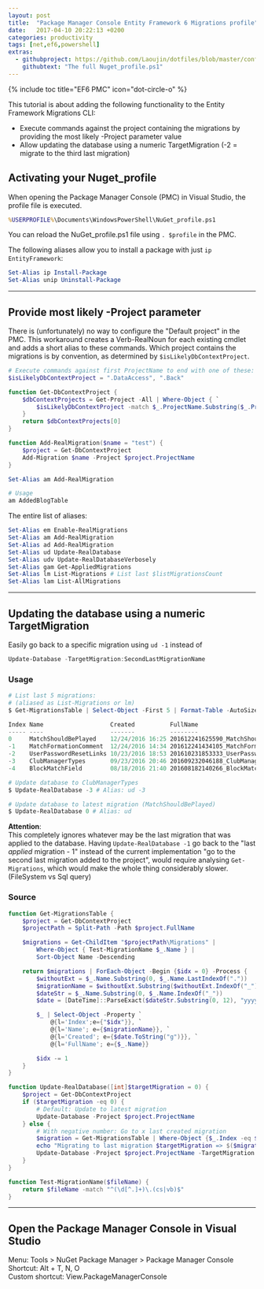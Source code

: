 ```yaml
---
layout: post
title:  "Package Manager Console Entity Framework 6 Migrations profile"
date:   2017-04-10 20:22:13 +0200
categories: productivity
tags: [net,ef6,powershell]
extras:
  - githubproject: https://github.com/Laoujin/dotfiles/blob/master/config/shells/NuGet_profile.ps1
    githubtext: "The full Nuget_profile.ps1"
---
```


{% include toc title="EF6 PMC" icon="dot-circle-o" %}

This tutorial is about adding the following functionality to the Entity Framework Migrations CLI:  
- Execute commands against the project containing the migrations by providing the most likely -Project parameter value
- Allow updating the database using a numeric TargetMigration (-2 = migrate to the third last migration)

<!--more-->





Activating your Nuget_profile
-----------------------------
When opening the Package Manager Console (PMC) in Visual Studio, the profile file is executed.

```cmd
%USERPROFILE%\Documents\WindowsPowerShell\NuGet_profile.ps1
```

You can reload the NuGet_profile.ps1 file using `. $profile` in the PMC.

The following aliases allow you to install a package with just `ip EntityFramework`:  
```powershell
Set-Alias ip Install-Package
Set-Alias unip Uninstall-Package
```


* * *


Provide most likely -Project parameter
--------------------------------------
There is (unfortunately) no way to configure the "Default project" in the PMC. This workaround creates a Verb-RealNoun
for each existing cmdlet and adds a short alias to these commands. Which project contains the migrations is by convention,
as determined by `$isLikelyDbContextProject`.

```powershell
# Execute commands against first ProjectName to end with one of these:
$isLikelyDbContextProject = ".DataAccess", ".Back"

function Get-DbContextProject {
	$dbContextProjects = Get-Project -All | Where-Object { `
		$isLikelyDbContextProject -match $_.ProjectName.Substring($_.ProjectName.LastIndexOf(".")) `
	}
	return $dbContextProjects[0]
}

function Add-RealMigration($name = "test") {
	$project = Get-DbContextProject
	Add-Migration $name -Project $project.ProjectName
}

Set-Alias am Add-RealMigration

# Usage
am AddedBlogTable
```

The entire list of aliases:  
```powershell
Set-Alias em Enable-RealMigrations
Set-Alias am Add-RealMigration
Set-Alias ad Add-RealMigration
Set-Alias ud Update-RealDatabase
Set-Alias udv Update-RealDatabaseVerbosely
Set-Alias gam Get-AppliedMigrations
Set-Alias lm List-Migrations # List last $listMigrationsCount
Set-Alias lam List-AllMigrations
```


* * *


Updating the database using a numeric TargetMigration
-----------------------------------------------------
Easily go back to a specific migration using `ud -1` instead of
```powershell
Update-Database -TargetMigration:SecondLastMigrationName
```

### Usage
```powershell
# List last 5 migrations:
# (aliased as List-Migrations or lm)
$ Get-MigrationsTable | Select-Object -First 5 | Format-Table -AutoSize

Index Name                   Created          FullName  
----- ----                   -------          --------  
0     MatchShouldBePlayed    12/24/2016 16:25 201612241625590_MatchShouldBePlayed.cs  
-1    MatchFormationComment  12/24/2016 14:34 201612241434105_MatchFormationComment.cs  
-2    UserPasswordResetLinks 10/23/2016 18:53 201610231853333_UserPasswordResetLinks.cs  
-3    ClubManagerTypes       09/23/2016 20:46 201609232046188_ClubManagerTypes.cs  
-4    BlockMatchField        08/18/2016 21:40 201608182140266_BlockMatchField.cs  

# Update database to ClubManagerTypes
$ Update-RealDatabase -3 # Alias: ud -3

# Update database to latest migration (MatchShouldBePlayed)
$ Update-RealDatabase 0 # Alias: ud
```

**Attention**:  
This completely ignores whatever may be the last migration that was applied to the database.
Having `Update-RealDatabase -1` go back to the "last *applied* migration - 1" instead of the current implementation
"go to the second last migration added to the project", would require analysing `Get-Migrations`, which would make the whole
thing considerably slower. (FileSystem vs Sql query)

### Source
```powershell
function Get-MigrationsTable {
	$project = Get-DbContextProject
	$projectPath = Split-Path -Path $project.FullName

	$migrations = Get-ChildItem "$projectPath\Migrations" |
		Where-Object { Test-MigrationName $_.Name } |
		Sort-Object Name -Descending

	return $migrations | ForEach-Object -Begin {$idx = 0} -Process {
		$withoutExt = $_.Name.Substring(0, $_.Name.LastIndexOf("."))
		$migrationName = $withoutExt.Substring($withoutExt.IndexOf("_") + 1)
		$dateStr = $_.Name.Substring(0, $_.Name.IndexOf("_"))
		$date = [DateTime]::ParseExact($dateStr.Substring(0, 12), "yyyyMMddHHmm", $null)

		$_ | Select-Object -Property `
			@{l='Index';e={"$idx"}}, `
			@{l='Name'; e={$migrationName}}, `
			@{l='Created'; e={$date.ToString("g")}}, `
			@{l='FullName'; e={$_.Name}}

		$idx -= 1
	}
}

function Update-RealDatabase([int]$targetMigration = 0) {
	$project = Get-DbContextProject
	if ($targetMigration -eq 0) {
		# Default: Update to latest migration
		Update-Database -Project $project.ProjectName
	} else {
		# With negative number: Go to x last created migration
		$migration = Get-MigrationsTable | Where-Object {$_.Index -eq $targetMigration}
		echo "Migrating to last migration $targetMigration => $($migration.name)"
		Update-Database -Project $project.ProjectName -TargetMigration $migration.name
	}
}

function Test-MigrationName($fileName) {
	return $fileName -match "^(\d[^.]+)\.(cs|vb)$"
}
```


* * *


Open the Package Manager Console in Visual Studio
-------------------------------------------------
Menu: Tools > NuGet Package Manager > Package Manager Console  
Shortcut: Alt + T, N, O  
Custom shortcut: View.PackageManagerConsole  

